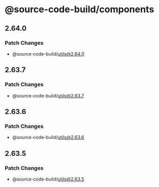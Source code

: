 # @source-code-build/components

## 2.64.0

### Patch Changes

- @source-code-build/utils@2.64.0

## 2.63.7

### Patch Changes

- @source-code-build/utils@2.63.7

## 2.63.6

### Patch Changes

- @source-code-build/utils@2.63.6

## 2.63.5

### Patch Changes

- @source-code-build/utils@2.63.5
